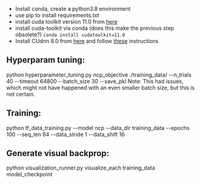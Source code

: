- Install conda, create a python3.8 environment
- use pip to install requirements.txt
- install cuda toolkit version 11.0 from [here](https://developer.nvidia.com/cuda-11.0-download-archive)
- install cuda-toolkit via conda (does this make the previous step obsolete?)
 ```conda install cudatoolkit=11.0```
- Install CUdnn 8.0 from [here](https://developer.nvidia.com/compute/machine-learning/cudnn/secure/8.0.5/11.0_20201106/cudnn-11.0-windows-x64-v8.0.5.39.zip)  and follow [these](https://docs.nvidia.com/deeplearning/cudnn/archives/cudnn-894/install-guide/index.html#install-windows) instructions
  
## Hyperparam tuning:
python hyperparameter_tuning.py ncp_objective ./training_data/ --n_trials 40 --timeout 64800 --batch_size 30 --save_pkl
Note: This had issues, which might not have happened with an even smaller batch size, but this is not certain. 

## Training:
python tf_data_training.py --model ncp --data_dir training_data --epochs 100 --seq_len 64 --data_stride 1 --data_shift 16

## Generate visual backprop:
python visualization_runner.py visualize_each training_data model_checkpoint